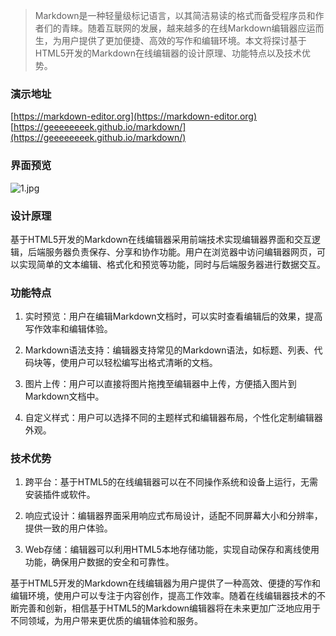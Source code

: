 
> Markdown是一种轻量级标记语言，以其简洁易读的格式而备受程序员和作者们的青睐。随着互联网的发展，越来越多的在线Markdown编辑器应运而生，为用户提供了更加便捷、高效的写作和编辑环境。本文将探讨基于HTML5开发的Markdown在线编辑器的设计原理、功能特点以及技术优势。

### 演示地址

[https://markdown-editor.org](https://markdown-editor.org)
[https://geeeeeeeek.github.io/markdown/](https://geeeeeeeek.github.io/markdown/)

### 界面预览

![1.jpg](https://upload-images.jianshu.io/upload_images/3360192-953c6d596a134126.jpg?imageMogr2/auto-orient/strip%7CimageView2/2/w/1240)


### 设计原理

基于HTML5开发的Markdown在线编辑器采用前端技术实现编辑器界面和交互逻辑，后端服务器负责保存、分享和协作功能。用户在浏览器中访问编辑器网页，可以实现简单的文本编辑、格式化和预览等功能，同时与后端服务器进行数据交互。

### 功能特点

1. 实时预览：用户在编辑Markdown文档时，可以实时查看编辑后的效果，提高写作效率和编辑体验。

2. Markdown语法支持：编辑器支持常见的Markdown语法，如标题、列表、代码块等，使用户可以轻松编写出格式清晰的文档。

3. 图片上传：用户可以直接将图片拖拽至编辑器中上传，方便插入图片到Markdown文档中。

4. 自定义样式：用户可以选择不同的主题样式和编辑器布局，个性化定制编辑器外观。

### 技术优势

1. 跨平台：基于HTML5的在线编辑器可以在不同操作系统和设备上运行，无需安装插件或软件。

2. 响应式设计：编辑器界面采用响应式布局设计，适配不同屏幕大小和分辨率，提供一致的用户体验。

3. Web存储：编辑器可以利用HTML5本地存储功能，实现自动保存和离线使用功能，确保用户数据的安全和可靠性。

 

基于HTML5开发的Markdown在线编辑器为用户提供了一种高效、便捷的写作和编辑环境，使用户可以专注于内容创作，提高工作效率。随着在线编辑器技术的不断完善和创新，相信基于HTML5的Markdown编辑器将在未来更加广泛地应用于不同领域，为用户带来更优质的编辑体验和服务。

